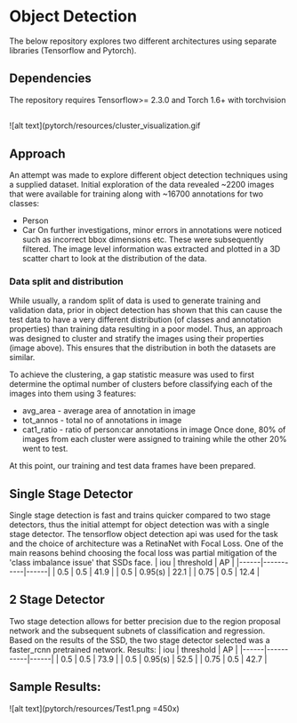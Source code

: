 # Object Detection

The below repository explores two different architectures using separate libraries (Tensorflow and Pytorch).

## Dependencies
The repository requires Tensorflow>= 2.3.0 and Torch 1.6+ with torchvision
##
![alt text](pytorch/resources/cluster_visualization.gif

## Approach
An attempt was made to explore different object detection techniques using a supplied dataset. Initial exploration of the data revealed ~2200 images that were available for training along with ~16700 annotations for two classes: 
* Person
* Car
On further investigations, minor errors in annotations were noticed such as incorrect bbox dimensions etc. These were subsequently filtered.
The image level information was extracted and plotted in a 3D scatter chart to look at the distribution of the data.
### Data split and distribution
While usually, a random split of data is used to generate training and validation data, prior in object detection has shown that this can cause the test data to have a very different distribution (of classes and annotation properties) than training data resulting in a poor model.
Thus, an approach was designed to cluster and stratify the images using their properties (image above). This ensures that the distribution in both the datasets are similar.

To achieve the clustering, a gap statistic measure was used to first determine the optimal number of clusters before classifying each of the images into them using 3 features:
* avg_area - average area of annotation in image
* tot_annos - total no of annotations in image
* cat1_ratio -  ratio of person:car annotations in image
Once done, 80% of images from each cluster were assigned to training while the other 20% went to test.

At this point, our training and test data frames have been prepared.
## Single Stage Detector
Single stage detection is fast and trains quicker compared to two stage detectors, thus the initial attempt for object detection was with a single stage detector. The tensorflow object detection api was used for the task and the choice of architecture was a RetinaNet with Focal Loss. One of the main reasons behind choosing the focal loss was partial mitigation of the 'class imbalance issue' that SSDs face.
| iou  | threshold | AP   |
|------|-----------|------|
| 0.5  | 0.5       | 41.9 |
| 0.5  | 0.95(s)   | 22.1 |
| 0.75 | 0.5       | 12.4 |


## 2 Stage Detector
Two stage detection allows for better precision due to the region proposal network and the subsequent subnets of classification and regression. Based on the results of the SSD, the two stage detector selected was a faster_rcnn pretrained network.
Results:
| iou  | threshold | AP   |
|------|-----------|------|
| 0.5  | 0.5       | 73.9 |
| 0.5  | 0.95(s)   | 52.5 |
| 0.75 | 0.5       | 42.7 |

## Sample Results:
![alt text](pytorch/resources/Test1.png =450x)